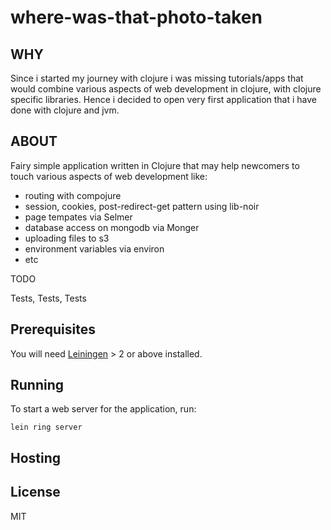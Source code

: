 # where-was-that-photo-taken

## WHY

Since i started my journey with clojure i was missing tutorials/apps that would combine various aspects of web development in clojure, with clojure specific libraries. Hence i decided to open very first application that i have done with clojure and jvm.

## ABOUT

Fairy simple application written in Clojure that may help newcomers to touch various aspects of web development like:

- routing with compojure
- session, cookies, post-redirect-get pattern using lib-noir
- page tempates via Selmer
- database access on mongodb via Monger
- uploading files to s3
- environment variables via environ
- etc

TODO 

Tests, Tests, Tests

## Prerequisites

You will need [Leiningen][1] > 2 or above installed.

[1]: https://github.com/technomancy/leiningen

## Running

To start a web server for the application, run:

    lein ring server
    
## Hosting 


## License

MIT
